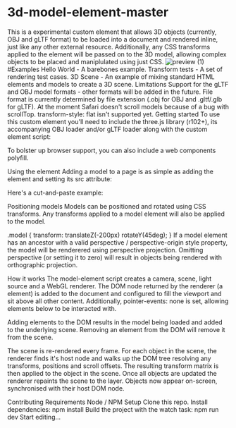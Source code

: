 # 3d-model-element-master
This is a experimental custom element that allows 3D objects (currently, OBJ and gLTF format) to be loaded into a document and rendered inline, just like any other external resource. Additionally, any CSS transforms applied to the element will be passed on to the 3D model, allowing complex objects to be placed and maniplulated using just CSS.
![preview (1)](https://user-images.githubusercontent.com/65006133/192099558-aac99fd1-da36-496d-a059-2eeb3cf9f1a9.png)
#Examples
Hello World - A barebones example.
Transform tests - A set of rendering test cases.
3D Scene - An example of mixing standard HTML elements and models to create a 3D scene.
Limitations
Support for the gLTF and OBJ model formats - other formats will be added in the future.
File format is currently determined by file extension (.obj for OBJ and .gltf/.glb for gLTF).
At the moment Safari doesn't scroll models because of a bug with scrollTop.
transform-style: flat isn't supported yet.
Getting started
To use this custom element you'll need to include the three.js library (r102+), its accompanying OBJ loader and/or gLTF loader along with the custom element script:

<script src="js/three.min.js"></script>
<script src="js/three-obj-loader.js"></script>
<script src="js/model-element.min.js"></script>
To bolster up browser support, you can also include a web components polyfill.

Using the <x-model> element
Adding a model to a page is as simple as adding the element and setting its src attribute:

<x-model src="/path/to/my-model.obj"></x-model>
Here's a cut-and-paste example:

<!DOCTYPE html>
<html>
<head>
  <style>
    .model {
      width: 400px;
      height: 400px;
    }
  </style>
</head>

<body>
  <x-model class="model" src="/path/to/my-model.obj"></x-model>

  <script src="js/three.min.js"></script>
  <script src="js/three-obj-loader.min.js"></script>
  <script src="js/model-element.min.js"></script>
</body>
</html>
Positioning models
Models can be positioned and rotated using CSS transforms. Any transforms applied to a model element will also be applied to the model.

.model {
  transform: translateZ(-200px) rotateY(45deg);
}
If a model element has an ancestor with a valid perspective / perspective-origin style property, the model will be renderered using perspective projection. Omitting perspective (or setting it to zero) will result in objects being rendered with orthographic projection.

How it works
The model-element script creates a camera, scene, light source and a WebGL renderer. The DOM node returned by the renderer (a <canvas> element) is added to the document and configured to fill the viewport and sit above all other content. Additionally, pointer-events: none is set, allowing elements below to be interacted with.

Adding <x-model> elements to the DOM results in the model being loaded and added to the underlying scene. Removing an element from the DOM will remove it from the scene.

The scene is re-rendered every frame. For each object in the scene, the renderer finds it's host node and walks up the DOM tree resolving any transforms, positions and scroll offsets. The resulting transform matrix is then applied to the object in the scene. Once all objects are updated the renderer repaints the scene to the layer. Objects now appear on-screen, synchronised with their host DOM node.

Contributing
Requirements
Node / NPM
Setup
Clone this repo.
Install dependencies: npm install
Build the project with the watch task: npm run dev
Start editing...
